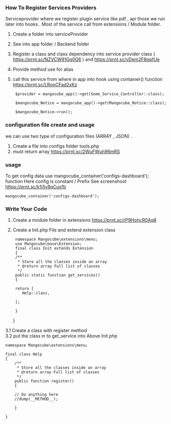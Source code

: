 ### How To Register Services Providers

Serviceprovider where we register plugin service like pdf , api those we run later into hooks . Most of the service call from extensions / Module folder. 

1.  Create a folder into serviceProvider 
2.  See into app folder / Backend folder
3. Register a class and class dependency into service provider class ( https://prnt.sc/NZVCW91Gg0G6 ) and https://prnt.sc/vDem2F8gpfUe
4.  Provide method use for alias
5. call this service from where in app into hook using container() function https://prnt.sc/LRooCFad2xKz


		$provider = mangocube_app()->get(Some_Service_Controller::class);

		$mangocube_Notice = mangocube_app()->get(Mangocube_Notice::class);
	
		$mangocube_Notice->run();
  

###  configuration file create and usage 
we can use two type of configuration files  (ARRAY , JSON) .

1.  Create a file into configs folder tools.php
2.  must  return array https://prnt.sc/2WuFWuh96mRS
###  usage
To get config data use mangocube_container('configs-dashboard'); function Here config is constant / Prefix See screenshoot https://prnt.sc/k1i5y8qCuxfb

`mangocube_container('configs-dashboard');`

###  Write Your Code

1.  Create a module folder in extensions https://prnt.sc/rP9HohcR0Aq8
2. Create a Init.php File and extend extension class


		namespace Mangocube\extensions\menu;
		use Mangocube\base\Extension;
		final class Init extends Extension
		{
		/**
		 * Store all the classes inside an array
		 * @return array Full list of classes
		 */
		public static function get_services() 
		{
      
		return [
	       Help::class,		
	     	
		];
        
		}

	}
	
	
	
	

3.1 Create a class with register method  
3.2 put the class in to get_service into Above Init.php



    
    namespace Mangocube\extensions\menu;
    
    final class Help
	{
		/**
		 * Store all the classes inside an array
		 * @return array Full list of classes
		 */
		public function register() 
		{

        // Do anything here
        //dump(__METHOD__);
		
		}
	
	}





